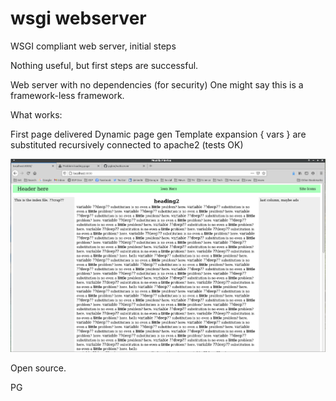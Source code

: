 # wsgi webserver

 WSGI compliant web server, initial steps

 Nothing useful, but first steps are successful.

 Web server with no dependencies (for security) One might say this is a framework-less framework.

 What works:

   First page delivered
   Dynamic page gen
   Template expansion { vars } are substituted recursively
   connected to apache2 (tests OK)


 ![screen shot for template](initial.png)

 Open source.

 PG
